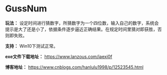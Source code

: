 # GussNum

**玩法：** 设定时间进行猜数字，所猜数字为一个四位数，输入自己的数字，系统会提示是大了还是小了，依据条件逐步逼近正确结果。在规定时间里猜对即获胜，否则即失败。

**支持：** Win10下测试正常。

**exe文件下载地址：** https://www.lanzous.com/iaexi0f

**博客地址：** https://www.cnblogs.com/hanlulu1998/p/12523545.html